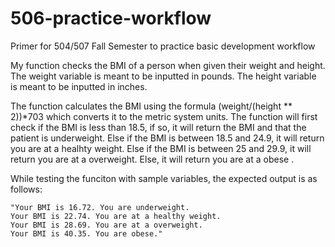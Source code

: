 # 506-practice-workflow
Primer for 504/507 Fall Semester to practice basic development workflow

My function checks the BMI of a person when given their weight and height.
The weight variable is meant to be inputted in pounds.
The height variable is meant to be inputted in inches.

The function calculates the BMI using the formula (weight/(height ** 2))*703 which converts it to the metric system units.
The function will first check if the BMI is less than 18.5, if so, it will return the BMI and that the patient is underweight.
Else if the BMI is between 18.5 and 24.9, it will return you are at a healhty weight.
Else if the BMI is between 25 and 29.9, it will return you are at a overweight.
Else, it will return you are at a obese .

While testing the funciton with sample variables, the expected output is as follows:

    "Your BMI is 16.72. You are underweight.
    Your BMI is 22.74. You are at a healthy weight.
    Your BMI is 28.69. You are at a overweight.
    Your BMI is 40.35. You are obese."
